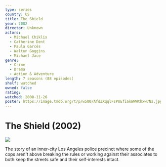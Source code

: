 ```yaml
---
type: series
country: US
title: The Shield
year: 2002
director: Unknown
actors:
  - Michael Chiklis
  - Catherine Dent
  - Paula Garcés
  - Walton Goggins
  - Michael Jace
genre:
  - Crime
  - Drama
  - Action & Adventure
length: 7 seasons (88 episodes)
shelf: watched
owned: false
rating:
watched: 2008-11-26
poster: https://image.tmdb.org/t/p/w500/AfdZXqqlFsPUEfi6kWWWthxw7Nz.jpg
---
```


# The Shield (2002)

![](https://image.tmdb.org/t/p/w500/AfdZXqqlFsPUEfi6kWWWthxw7Nz.jpg)

The story of an inner-city Los Angeles police precinct where some of the cops aren't above breaking the rules or working against their associates to both keep the streets safe and their self-interests intact.